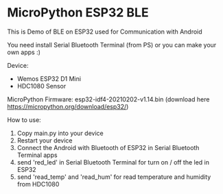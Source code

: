 # MicroPython ESP32 BLE

This is Demo of BLE on ESP32 used for Communication with Android

You need install Serial Bluetooth Terminal (from PS) or you can make your own apps :)

Device:
- Wemos ESP32 D1 Mini
- HDC1080 Sensor

MicroPython Firmware: esp32-idf4-20210202-v1.14.bin (download here https://micropython.org/download/esp32/)

How to use:
1. Copy main.py into your device
2. Restart your device
3. Connect the Android with Bluetooth of ESP32 in Serial Bluetooth Terminal apps
4. send 'red_led' in Serial Bluetooth Terminal for turn on / off the led in ESP32
5. send 'read_temp' and 'read_hum' for read temperature and humidity from HDC1080

